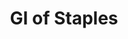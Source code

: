 ---
type: GiDataTablePage
title: GI of Staples
description: Glycemic Index of Staples
keywords: gi, GI, Glycemic Index, glycemic index, GlycemicIndex, glycemicindex, gi of Staples, GI of Staples, Glycemic Index of Staples, glycemic index of Staples, GlycemicIndex of Staples, glycemicindex of Staples, Staples
---
